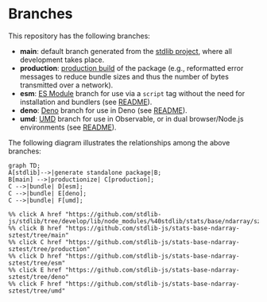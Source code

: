 <!--

@license Apache-2.0

Copyright (c) 2022 The Stdlib Authors.

Licensed under the Apache License, Version 2.0 (the "License");
you may not use this file except in compliance with the License.
You may obtain a copy of the License at

    http://www.apache.org/licenses/LICENSE-2.0

Unless required by applicable law or agreed to in writing, software
distributed under the License is distributed on an "AS IS" BASIS,
WITHOUT WARRANTIES OR CONDITIONS OF ANY KIND, either express or implied.
See the License for the specific language governing permissions and
limitations under the License.

-->

# Branches

This repository has the following branches:

-   **main**: default branch generated from the [stdlib project][stdlib-url], where all development takes place.
-   **production**: [production build][production-url] of the package (e.g., reformatted error messages to reduce bundle sizes and thus the number of bytes transmitted over a network).
-   **esm**: [ES Module][esm-url] branch for use via a `script` tag without the need for installation and bundlers (see [README][esm-readme]).
-   **deno**: [Deno][deno-url] branch for use in Deno (see [README][deno-readme]).
-   **umd**: [UMD][umd-url] branch for use in Observable, or in dual browser/Node.js environments (see [README][umd-readme]).

The following diagram illustrates the relationships among the above branches:

```mermaid
graph TD;
A[stdlib]-->|generate standalone package|B;
B[main] -->|productionize| C[production];
C -->|bundle| D[esm];
C -->|bundle| E[deno];
C -->|bundle| F[umd];

%% click A href "https://github.com/stdlib-js/stdlib/tree/develop/lib/node_modules/%40stdlib/stats/base/ndarray/sztest"
%% click B href "https://github.com/stdlib-js/stats-base-ndarray-sztest/tree/main"
%% click C href "https://github.com/stdlib-js/stats-base-ndarray-sztest/tree/production"
%% click D href "https://github.com/stdlib-js/stats-base-ndarray-sztest/tree/esm"
%% click E href "https://github.com/stdlib-js/stats-base-ndarray-sztest/tree/deno"
%% click F href "https://github.com/stdlib-js/stats-base-ndarray-sztest/tree/umd"
```

[stdlib-url]: https://github.com/stdlib-js/stdlib/tree/develop/lib/node_modules/%40stdlib/stats/base/ndarray/sztest
[production-url]: https://github.com/stdlib-js/stats-base-ndarray-sztest/tree/production
[deno-url]: https://github.com/stdlib-js/stats-base-ndarray-sztest/tree/deno
[deno-readme]: https://github.com/stdlib-js/stats-base-ndarray-sztest/blob/deno/README.md
[umd-url]: https://github.com/stdlib-js/stats-base-ndarray-sztest/tree/umd
[umd-readme]: https://github.com/stdlib-js/stats-base-ndarray-sztest/blob/umd/README.md
[esm-url]: https://github.com/stdlib-js/stats-base-ndarray-sztest/tree/esm
[esm-readme]: https://github.com/stdlib-js/stats-base-ndarray-sztest/blob/esm/README.md